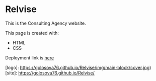 # Relvise
This is the Consulting Agency website.

This page is created with:
- HTML
- CSS

Deployment link is [here](https://golosova76.github.io/Relvise/)

[logo]: https://golosova76.github.io/Relvise/img/main-block/cover.jpg)
[site]: https://golosova76.github.io/Relvise/

